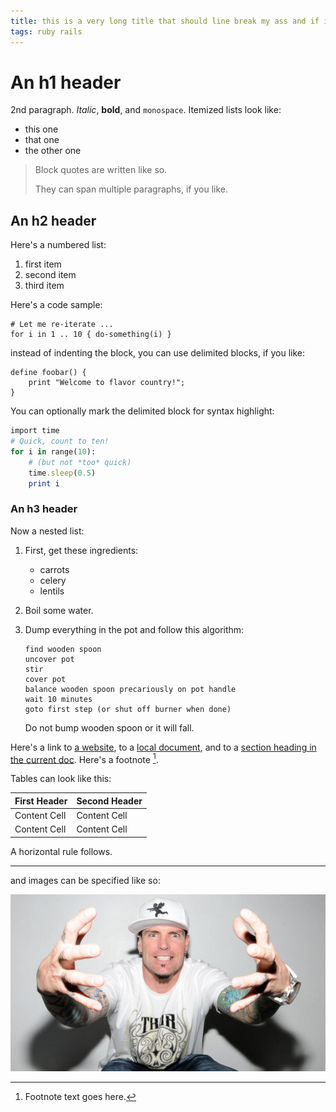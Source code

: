 ```yaml
---
title: this is a very long title that should line break my ass and if its even longer then even more until it really looks ugly unless your a good web developer
tags: ruby rails
---
```


An h1 header
============

2nd paragraph. *Italic*, **bold**, and `monospace`. Itemized lists
look like:

  * this one
  * that one
  * the other one

> Block quotes are
> written like so.
>
> They can span multiple paragraphs,
> if you like.

<div id="more"></div>

An h2 header
------------
Here's a numbered list:

 1. first item
 2. second item
 3. third item

Here's a code sample:

    # Let me re-iterate ...
    for i in 1 .. 10 { do-something(i) }

instead of indenting the block, you can use delimited blocks, if you like:

~~~
define foobar() {
    print "Welcome to flavor country!";
}
~~~

You can optionally mark the delimited block for syntax highlight:

```ruby
import time
# Quick, count to ten!
for i in range(10):
    # (but not *too* quick)
    time.sleep(0.5)
    print i
```

### An h3 header ###
Now a nested list:

 1. First, get these ingredients:
      * carrots
      * celery
      * lentils
 2. Boil some water.
 3. Dump everything in the pot and follow
    this algorithm:

        find wooden spoon
        uncover pot
        stir
        cover pot
        balance wooden spoon precariously on pot handle
        wait 10 minutes
        goto first step (or shut off burner when done)

    Do not bump wooden spoon or it will fall.

Here's a link to [a website](http://foo.bar), to a [local
document](local-doc.html), and to a [section heading in the current
doc](#an-h2-header). Here's a footnote [^1].

[^1]: Footnote text goes here.

Tables can look like this:

First Header  | Second Header
------------- | -------------
Content Cell  | Content Cell
Content Cell  | Content Cell

A horizontal rule follows.

***

and images can be specified like so:

![example image](/images/posts/default.jpg "An exemplary image")
